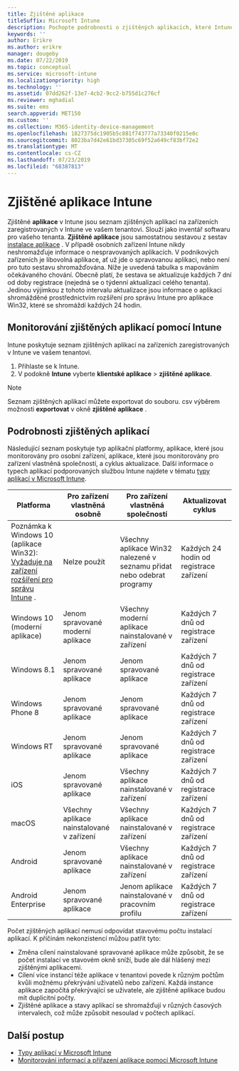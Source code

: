 ```yaml
---
title: Zjištěné aplikace
titleSuffix: Microsoft Intune
description: Pochopte podrobnosti o zjištěných aplikacích, které Intune v zařízení našel.
keywords: ''
author: Erikre
ms.author: erikre
manager: dougeby
ms.date: 07/22/2019
ms.topic: conceptual
ms.service: microsoft-intune
ms.localizationpriority: high
ms.technology: ''
ms.assetid: 07dd262f-13e7-4cb2-9cc2-b755d1c276cf
ms.reviewer: mghadial
ms.suite: ems
search.appverid: MET150
ms.custom: ''
ms.collection: M365-identity-device-management
ms.openlocfilehash: 1827375dc1905b5c881f743777a73340f0215e0c
ms.sourcegitcommit: 8023ba7d42e61bd37305c69f52a649cf83bf72e2
ms.translationtype: MT
ms.contentlocale: cs-CZ
ms.lasthandoff: 07/23/2019
ms.locfileid: "68387813"
---
```

# <a name="intune-discovered-apps"></a>Zjištěné aplikace Intune

Zjištěné **aplikace** v Intune jsou seznam zjištěných aplikací na zařízeních zaregistrovaných v Intune ve vašem tenantovi. Slouží jako inventář softwaru pro vašeho tenanta. **Zjištěné aplikace** jsou samostatnou sestavou z sestav [instalace aplikace](apps-monitor.md) . V případě osobních zařízení Intune nikdy neshromažďuje informace o nespravovaných aplikacích. V podnikových zařízeních je libovolná aplikace, ať už jde o spravovanou aplikaci, nebo není pro tuto sestavu shromažďována. Níže je uvedená tabulka s mapováním očekávaného chování. Obecně platí, že sestava se aktualizuje každých 7 dní od doby registrace (nejedná se o týdenní aktualizaci celého tenanta). Jedinou výjimkou z tohoto intervalu aktualizace jsou informace o aplikaci shromážděné prostřednictvím rozšíření pro správu Intune pro aplikace Win32, které se shromáždí každých 24 hodin.

## <a name="monitor-discovered-apps-with-intune"></a>Monitorování zjištěných aplikací pomocí Intune

Intune poskytuje seznam zjištěných aplikací na zařízeních zaregistrovaných v Intune ve vašem tenantovi.

1. Přihlaste [](https://go.microsoft.com/fwlink/?linkid=2090973)se k Intune.
2. V podokně **Intune** vyberte **klientské aplikace** > **zjištěné aplikace**.

>[!NOTE]
>Seznam zjištěných aplikací můžete exportovat do souboru. csv výběrem možnosti **exportovat** v okně **zjištěné aplikace** .

## <a name="details-of-discovered-apps"></a>Podrobnosti zjištěných aplikací

Následující seznam poskytuje typ aplikační platformy, aplikace, které jsou monitorovány pro osobní zařízení, aplikace, které jsou monitorovány pro zařízení vlastněná společností, a cyklus aktualizace. Další informace o typech aplikací podporovaných službou Intune najdete v tématu [typy aplikací v Microsoft Intune](apps-add.md#app-types-in-microsoft-intune).

| Platforma | Pro zařízení vlastněná osobně | Pro zařízení vlastněná společností | Aktualizovat cyklus |
|------------------------------------------------------------------------|----------------------------------|--------------------------------------------------|---------------------------------------|
| Poznámka k Windows 10 (aplikace Win32): [Vyžaduje na zařízení rozšíření pro správu Intune](intune-management-extension.md) . | Nelze použít | Všechny aplikace Win32 nalezené v seznamu přidat nebo odebrat programy | Každých 24 hodin od registrace zařízení |
| Windows 10 (moderní aplikace) | Jenom spravované moderní aplikace | Všechny moderní aplikace nainstalované v zařízení | Každých 7 dnů od registrace zařízení |
| Windows 8.1 | Jenom spravované aplikace | Jenom spravované aplikace | Každých 7 dnů od registrace zařízení |
| Windows Phone 8 | Jenom spravované aplikace | Jenom spravované aplikace | Každých 7 dnů od registrace zařízení |
| Windows RT | Jenom spravované aplikace | Jenom spravované aplikace | Každých 7 dnů od registrace zařízení |
| iOS | Jenom spravované aplikace | Všechny aplikace nainstalované v zařízení | Každých 7 dnů od registrace zařízení |
| macOS | Všechny aplikace nainstalované v zařízení | Všechny aplikace nainstalované v zařízení | Každých 7 dnů od registrace zařízení |
| Android | Jenom spravované aplikace | Všechny aplikace nainstalované v zařízení | Každých 7 dnů od registrace zařízení |
| Android Enterprise | Jenom spravované aplikace | Jenom aplikace nainstalované v pracovním profilu | Každých 7 dnů od registrace zařízení |

Počet zjištěných aplikací nemusí odpovídat stavovému počtu instalací aplikací. K příčinám nekonzistencí můžou patřit tyto:
- Změna cílení nainstalované spravované aplikace může způsobit, že se počet instalací ve stavovém okně sníží, bude ale dál hlášený mezi zjištěnými aplikacemi.
- Cílení více instancí téže aplikace v tenantovi povede k různým počtům kvůli možnému překrývání uživatelů nebo zařízení. Každá instance aplikace započítá překrývající se uživatele, ale zjištěné aplikace budou mít duplicitní počty.
- Zjištěné aplikace a stavy aplikací se shromažďují v různých časových intervalech, což může způsobit nesoulad v počtech aplikací.

## <a name="next-steps"></a>Další postup

- [Typy aplikací v Microsoft Intune](apps-add.md#app-types-in-microsoft-intune)
- [Monitorování informací a přiřazení aplikace pomocí Microsoft Intune](apps-monitor.md)
